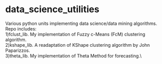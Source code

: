 # data_science_utilities
Various python units implementing data science/data mining algorithms.\
Repo includes:\
1)fclust_lib. My implementation of Fuzzy c-Means (FcM) clustering algorithm.\
2)kshape_lib. A readaptation of KShape clustering algorithm by John Paparizzos.\
3)theta_lib. My implementation of Theta Method for forecasting.\

